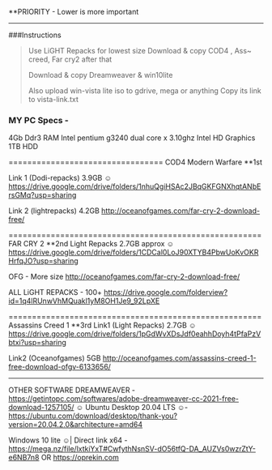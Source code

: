 

**PRIORITY - Lower is more important

-------------------------------------
###Instructions

> Use LiGHT Repacks for lowest size Download & copy COD4 , Ass~ creed,
> Far cry2 after that
> 
> Download & copy Dreamweaver & win10lite
> 
> Also upload win-vista lite iso to gdrive, mega or anything Copy its
> link to vista-link.txt
### MY PC Specs -
4Gb Ddr3 RAM
Intel pentium g3240 dual core x 3.10ghz
Intel HD Graphics
1TB HDD



=================================
COD4 Modern Warfare **1st

Link 1 (Dodi-repacks) 3.9GB ☺
https://drive.google.com/drive/folders/1nhuQgiHSAc2JBqGKFGNXhqtANbErsGMq?usp=sharing

Link 2 (lightrepacks) 4.2GB 
http://oceanofgames.com/far-cry-2-download-free/

======================================================
FAR CRY 2 **2nd
Light Repacks 2.7GB approx ☺
https://drive.google.com/drive/folders/1CDCal0LoJ90XTYB4PbwUoKvOKRHrfqJO?usp=sharing

OFG - More size
http://oceanofgames.com/far-cry-2-download-free/


ALL LiGHT REPACKS - 100+
https://drive.google.com/folderview?id=1q4lRUnwVhMQuakl1yM8OH1Je9_92LpXE


======================================================
Assassins Creed 1  **3rd
Link1 (Light Repacks) 2.7GB ☺
https://drive.google.com/drive/folders/1pGdWvXDsJdf0eahhDoyh4tPfaPzVbtxi?usp=sharing

Link2 (Oceanofgames) 5GB
http://oceanofgames.com/assassins-creed-1-free-download-ofgv-6133656/

-------------------------------
OTHER SOFTWARE 
DREAMWEAVER - https://getintopc.com/softwares/adobe-dreamweaver-cc-2021-free-download-1257105/ ☺
Ubuntu Desktop 20.04 LTS ☺- https://ubuntu.com/download/desktop/thank-you?version=20.04.2.0&architecture=amd64

Windows 10 lite ☺| Direct link x64 - https://mega.nz/file/lxtkiYxT#CwfythNsnSV-dO56tfQ-DA_AUZVs0wzrZtY-e6NB7n8
OR https://oprekin.com






